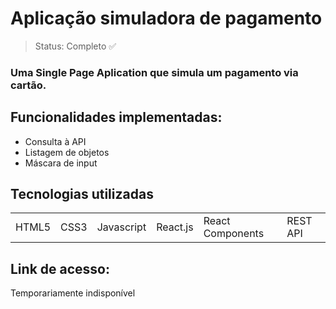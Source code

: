 # Aplicação simuladora de pagamento

> Status: Completo ✅
> 
### Uma Single Page Aplication que simula um pagamento via cartão.

## Funcionalidades implementadas:
+ Consulta à API
+ Listagem de objetos
+ Máscara de input

## Tecnologias utilizadas

<table>
  <tr>
    <td> HTML5 </td>
    <td> CSS3 </td>
    <td> Javascript </td>
    <td> React.js </td>
    <td> React Components </td>
    <td> REST API </td>
  </tr>
</table>

## Link de acesso:
Temporariamente indisponível


